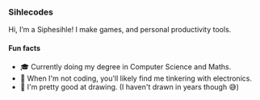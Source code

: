 ### Sihlecodes

Hi, I’m a Siphesihle! I make games, and personal productivity tools.

#### Fun facts
* :mortar_board: Currently doing my degree in Computer Science and Maths.
* :electric_plug: When I'm not coding, you'll likely find me tinkering with electronics.  
* :art: I'm pretty good at drawing. (I haven't drawn in years though :sweat_smile:)

<!---
sihlecodes/sihlecodes is a ✨ special ✨ repository because its `README.md` (this file) appears on your GitHub profile.
You can click the Preview link to take a look at your changes.
--->
